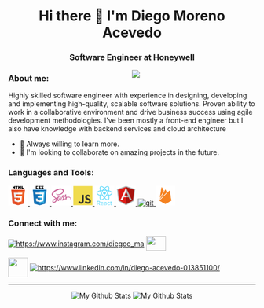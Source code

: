<h1 align="center"> Hi there 👋 I'm Diego Moreno Acevedo</h1>
<h3 align="center">Software Engineer at Honeywell</h3>

<img align="right" width="50%" src="https://images.unsplash.com/photo-1515879218367-8466d910aaa4?ixlib=rb-4.0.3&ixid=M3wxMjA3fDB8MHxwaG90by1wYWdlfHx8fGVufDB8fHx8fA%3D%3D&auto=format&fit=crop&w=1169&q=80">
<h3 align="left">About me:</h3>
<p>Highly skilled software engineer with experience in designing, developing and implementing high-quality, scalable software solutions. Proven ability to work in a collaborative environment and drive business success using agile development methodologies. I've been mostly a front-end engineer but I also have knowledge with backend services and cloud architecture</p>

- 🔭 Always willing to learn more.
- 👯 I'm looking to collaborate on amazing projects in the future.

<h3 align="left">Languages and Tools:</h3>

<p align="left"> <a href="https://www.w3.org/html/" target="_blank" rel="noreferrer"> <img src="https://raw.githubusercontent.com/devicons/devicon/master/icons/html5/html5-original-wordmark.svg" alt="html5" width="40" height="40"/> </a> <a href="https://www.w3schools.com/css/" target="_blank" rel="noreferrer"> <img src="https://raw.githubusercontent.com/devicons/devicon/master/icons/css3/css3-original-wordmark.svg" alt="css3" width="40" height="40"/> </a> <a href="https://sass-lang.com" target="_blank" rel="noreferrer"> <img src="https://raw.githubusercontent.com/devicons/devicon/master/icons/sass/sass-original.svg" alt="sass" width="40" height="40"/> </a> <a href="https://developer.mozilla.org/en-US/docs/Web/JavaScript" target="_blank" rel="noreferrer"> <img src="https://raw.githubusercontent.com/devicons/devicon/master/icons/javascript/javascript-original.svg" alt="javascript" width="40" height="40"/> </a>   </a> <a href="https://reactjs.org/" target="_blank" rel="noreferrer"> <img src="https://raw.githubusercontent.com/devicons/devicon/master/icons/react/react-original-wordmark.svg" alt="react" width="40" height="40"/> </a> 
<a href="https://angular.io/" target="_blank" rel="noreferrer"> <img src="https://raw.githubusercontent.com/devicons/devicon/master/icons/angularjs/angularjs-original.svg" alt="react" width="40" height="40"/> </a>  <a href="https://git-scm.com/" target="_blank" rel="noreferrer"> <img src="https://www.vectorlogo.zone/logos/git-scm/git-scm-icon.svg" alt="git" width="40" height="40"/> </a>
<a href="https://firebase.google.com/" target="_blank" rel="noreferrer"> <img src="https://raw.githubusercontent.com/devicons/devicon/master/icons/firebase/firebase-plain.svg" alt="git" width="40" height="40"/> </a>

<h3 align="left">Connect with me:</h3>
<p align="left">
<a href="https://www.instagram.com/diegoo_ma" target="blank"><img align="center" src="https://raw.githubusercontent.com/rahuldkjain/github-profile-readme-generator/master/src/images/icons/Social/instagram.svg" alt="https://www.instagram.com/diegoo_ma" height="30" width="40" /></a>
<a href="https://twitter.com/diegoo_ma" target="blank"><img align="center" src="https://raw.githubusercontent.com/rahuldkjain/github-profile-readme-generator/master/src/images/icons/Social/twitter.svg" height="30" width="40" /></a>

<a href="https://diegoma1.github.io/Resume/" target="blank"><img align="center" src="https://icon-library.com/images/curriculum-vitae-icon/curriculum-vitae-icon-16.jpg" height="40" width="40" /></a>
<a href="https://www.linkedin.com/in/diego-acevedo-013851100/" target="blank"><img align="center" src="https://raw.githubusercontent.com/rahuldkjain/github-profile-readme-generator/master/src/images/icons/Social/linked-in-alt.svg" alt="https://www.linkedin.com/in/diego-acevedo-013851100/" height="30" width="40" /></a>

</p>
<hr>

<p align="center">
<img  width="39.5%"  src="https://github-readme-stats.vercel.app/api/top-langs/?username=DiegoMA1&layout=compact&text_color=FFFFFF&theme=dark" alt="My Github Stats">
<img  src="https://github-readme-stats.vercel.app/api?username=DiegoMA1&show_icons=true&icon_color=39bed5&text_color=fff&title_color=39bed5&theme=dark" alt="My Github Stats">

</p>

<!-- #### Thanks for visiting :crossed_fingers:
![VisitorCount](https://profile-counter.glitch.me/DiegoMA1/count.svg) -->
